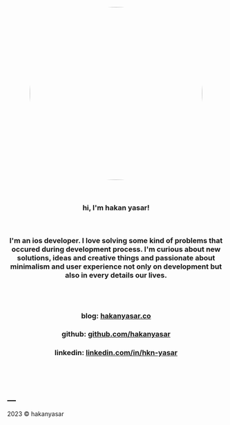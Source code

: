 <br><br>

<p align="center">
<img src="https://user-images.githubusercontent.com/6243566/212996083-e915d011-bbf8-4e7a-85d2-e9f4dbf3cb78.png" height="400" width="400" style="border-radius:50%" >
</p>

<br>
<h3 align="center">hi, I'm hakan yasar!</h3> 
<br>

<h3 align="center">
I'm an ios developer. I love solving some kind of problems that occured during development process. I'm curious about new solutions, ideas and creative things and passionate about minimalism and user experience not only on development but also in every details our lives. 
</h3>

<br><br>


<h3 align="center">blog: <a href="https://www.hakanyasar.co/" align="center">hakanyasar.co</a> </h3>
<h3 align="center">github: <a href="https://github.com/hakanyasar" align="center">github.com/hakanyasar</a> </h3>
<h3 align="center">linkedin: <a href="https://www.linkedin.com/in/hkn-yasar/" align="center">linkedin.com/in/hkn-yasar</a> </h3>
<br><br>

## __
2023 © hakanyasar

